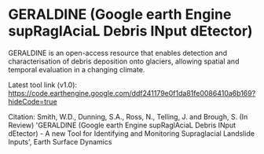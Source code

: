 # GERALDINE (Google earth Engine supRaglAciaL Debris INput dEtector)

GERALDINE is an open-access resource that enables detection and characterisation of debris deposition onto glaciers, allowing spatial and temporal evaluation in a changing climate.

Latest tool link (v1.0): https://code.earthengine.google.com/ddf241179e0f1da81fe0086410a6b169?hideCode=true

Citation: Smith, W.D., Dunning, S.A., Ross, N., Telling, J. and Brough, S. (In Review) 'GERALDINE (Google earth Engine supRaglAciaL Debris INput dEtector) - A new Tool for Identifying and Monitoring Supraglacial Landslide Inputs', Earth Surface Dynamics
